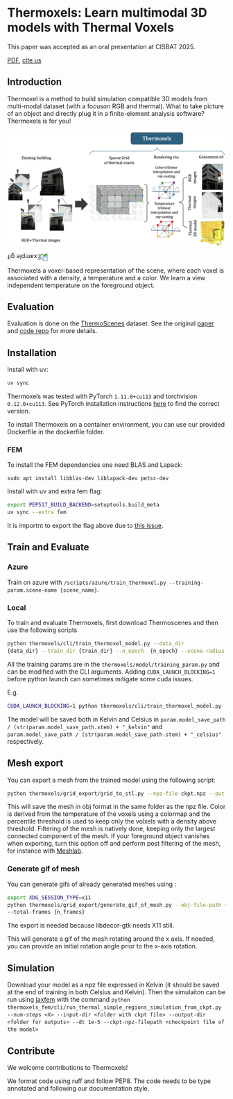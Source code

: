 # Thermoxels: Learn multimodal 3D models with Thermal Voxels

This paper was accepted as an oral presentation at CISBAT 2025.

[PDF](https://arxiv.org/abs/2504.04448), [cite us](thermoxels.bib)

## Introduction

Thermoxel is a method to build simulation compatible 3D models from multi-modal dataset (with a focuson RGB and thermal).
What to take picture of an object and directly plug it in a finite-element analysis software?
Thermoxels is for you!

![Summary of the method](images/thermoxels_pipeline.png)

<img src="images/animation.gif" alt="Example gif" style="transform: rotate(180deg);">

Thermoxels a voxel-based representation of the scene, where each voxel is associated with a density, a temperature and a color.
We learn a view independent temperature on the foreground object.

## Evaluation

Evaluation is done on the [ThermoScenes](https://zenodo.org/records/15609062) dataset.
See the original [paper](https://www.sciencedirect.com/science/article/abs/pii/S1474034625002381) and [code repo](github.com/Schindler-EPFL-Lab/thermo-nerf) for more details.

## Installation

Install with uv:

```bash
uv sync
```

Thermoxels was tested with PyTorch `1.11.0+cu113` and torchvision `0.12.0+cu113`.
See PyTorch installation instructions [here](https://pytorch.org/get-started/previous-versions/) to find the correct version.

To install Thermoxels on a container environment, you can use our provided Dockerfile in the dockerfile folder.

### FEM

To install the FEM dependencies one need BLAS and Lapack:

```
sudo apt install libblas-dev liblapack-dev petsc-dev
```

Install with uv and extra fem flag:

```bash
export PEP517_BUILD_BACKEND=setuptools.build_meta
uv sync --extra fem
```

It is importnt to export the flag above due to [this issue](https://github.com/astral-sh/uv/issues/10052).

## Train and Evaluate

### Azure

Train on azure with `/scripts/azure/train_thermoxel.py --training-param.scene-name {scene_name}`.

### Local

To train and evaluate Thermoxels, first download Thermoscenes and then use the following
scripts

```bash
python thermoxels/cli/train_thermoxel_model.py --data_dir
{data_dir} --train_dir {train_dir} --n_epoch  {n_epoch} --scene-radius {radius}
```

All the training params are in the `thermoxels/model/training_param.py` and can be modified with the CLI arguments.
Adding `CUDA_LAUNCH_BLOCKING=1` before python launch can sometimes mitigate some cuda issues.

E.g.

```bash
CUDA_LAUNCH_BLOCKING=1 python thermoxels/cli/train_thermoxel_model.py --data_dir dataset/dataset_name --train_dir training/ --n_epoch  10 --scene-radius 10
```
The model will be saved both in Kelvin and Celsius in `param.model_save_path / (str(param.model_save_path.stem) + "_kelvin"` and `param.model_save_path / (str(param.model_save_path.stem) + "_celsius"` respectively.

## Mesh export

You can export a mesh from the trained model using the following script:

```bash
python thermoxels/grid_export/grid_to_stl.py --npz-file ckpt.npz --put-colors --percentile-threshold 90
```

This will save the mesh in obj format in the same folder as the npz file.
Color is derived from the temperature of the voxels using a colormap and the percentile threshold is used to keep only the volxels with a density above threshold.
Filtering of the mesh is natively done, keeping only the largest connected component of the mesh.
If your foreground object vanishes when exporting, turn this option off and perform post filtering of the mesh, for instance with [Meshlab](https://www.meshlab.net/).

### Generate gif of mesh

You can generate gifs of already generated meshes using :

```bash
export XDG_SESSION_TYPE=x11
python thermoxels/grid_export/generate_gif_of_mesh.py --obj-file-path {your_path.obj}
--total-frames {n_frames}
```

The export is needed because libdecor-gtk needs X11 still.

This will generate a gif of the mesh rotating around the x axis.
If needed, you can provide an initial rotation angle prior to the x-axis rotation.

## Simulation

Download your model as a npz file expressed in Kelvin (it should be saved at the end of training in both Celsius and Kelvin).
Then the simulaiton can be run using [jaxfem](https://github.com/deepmodeling/jax-fem) with the command `python thermoxels_fem/cli/run_thermal_simple_regions_simulation_from_ckpt.py --num-steps <X> --input-dir <folder with ckpt file> --output-dir <folder for outputs> --dt 1e-5 --ckpt-npz-filepath <checkpoint file of the model>`


## Contribute

We welcome contributions to Thermoxels!

We format code using ruff and follow PEP8.
The code needs to be type annotated and following our documentation style.
